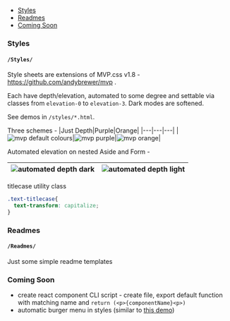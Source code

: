 - [Styles](#styles)
- [Readmes](#readmes)
- [Coming Soon](#coming-soon)


### Styles
#### `/Styles/`
Style sheets are extensions of MVP.css v1.8 - https://github.com/andybrewer/mvp .

Each have depth/elevation, automated to some degree and settable via classes from `elevation-0` to `elevation-3`.
Dark modes are softened.

See demos in `/styles/*.html`.

Three schemes - 
|Just Depth|Purple|Orange|
|---|---|---|
|![mvp default colours](https://user-images.githubusercontent.com/72463218/156858864-71a7a8bd-6c22-4713-a1a7-d5c9de2145aa.png)|![mvp purple](https://user-images.githubusercontent.com/72463218/156858640-cf3b32e0-9d0a-42f9-a44b-bc8cb96d2d2f.png)|![mvp orange](https://user-images.githubusercontent.com/72463218/156858918-e62cd7bf-dee1-42d9-b15d-0ce1fea056d7.png)|

Automated elevation on nested Aside and Form - 

|![automated depth dark](https://user-images.githubusercontent.com/72463218/156858742-4636fd09-7bf4-420d-96b0-e1a67f7d1bff.png)|![automated depth light](https://user-images.githubusercontent.com/72463218/156858768-3c32591b-61d0-46b9-9924-0bbe643aee9c.png)|
|---|---|

titlecase utility class
```css
.text-titlecase{
  text-transform: capitalize;
}
```

### Readmes
#### `/Readmes/`
Just some simple readme templates

### Coming Soon
- create react component CLI script - create file, export default function with matching name and `return (<p>{componentName}<p>)`
- automatic burger menu in styles (similar to [this demo](https://dbbrowne.github.io/blog/blog/pure-css-burger-menu/))